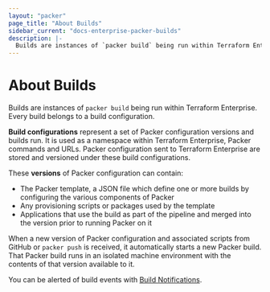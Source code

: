 ```yaml
---
layout: "packer"
page_title: "About Builds"
sidebar_current: "docs-enterprise-packer-builds"
description: |-
  Builds are instances of `packer build` being run within Terraform Enterprise.
---
```


# About Builds

Builds are instances of `packer build` being run within Terraform Enterprise. Every
build belongs to a build configuration.

__Build configurations__ represent a set of Packer configuration versions and
builds run. It is used as a namespace within Terraform Enterprise, Packer commands and URLs. Packer
configuration sent to Terraform Enterprise are stored and versioned under
these build configurations.

These __versions__ of Packer configuration can contain:

- The Packer template, a JSON file which define one or
more builds by configuring the various components of Packer
- Any provisioning scripts or packages used by the template
- Applications that use the build as part of the pipeline and merged into the version prior to running Packer on it

When a new version of Packer configuration and associated
scripts from GitHub or `packer push` is received, it automatically starts a new
Packer build. That Packer build runs in an isolated machine environment with the contents
of that version available to it.

You can be alerted of build events with [Build Notifications](/docs/enterprise/packer/builds/notifications.html).
